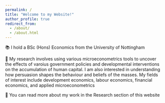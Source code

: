 ```yaml
---
permalink: /
title: "Welcome to my Website!"
author_profile: true
redirect_from: 
  - /about/
  - /about.html
---
```


📚 I hold a BSc (Hons) Economics from the University of Nottingham

🔬 My research involves using various microeconometrics tools to uncover the effects of varoius government policies and developmental interventions on the accumulation of human capital. I am also interested in understanding how persuasion shapes the behaviour and beliefs of the masses. My fields of interest include development economics, labour economics, financial economics, and applied microeconometrics

📖 You can read more about my work in the Research section of this website
